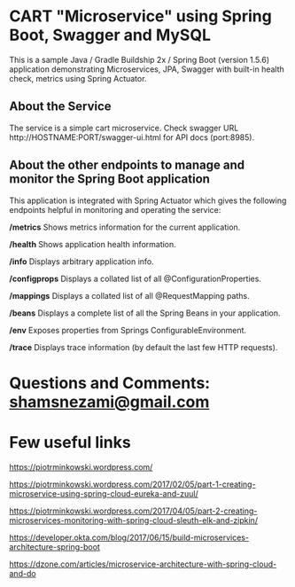 # CART "Microservice" using Spring Boot, Swagger and MySQL

This is a sample Java / Gradle Buildship 2x / Spring Boot (version 1.5.6) application demonstrating Microservices, JPA, Swagger with built-in health check, metrics using Spring Actuator.


## About the Service

The service is a simple cart microservice. Check swagger URL http://HOSTNAME:PORT/swagger-ui.html for API docs (port:8985). 


## About the other endpoints to manage and monitor the Spring Boot application

This application is integrated with Spring Actuator which gives the following endpoints helpful in monitoring and operating the service:

**/metrics** Shows metrics information for the current application.

**/health** Shows application health information.

**/info** Displays arbitrary application info.

**/configprops** Displays a collated list of all @ConfigurationProperties.

**/mappings** Displays a collated list of all @RequestMapping paths.

**/beans** Displays a complete list of all the Spring Beans in your application.

**/env** Exposes properties from Springs ConfigurableEnvironment.

**/trace** Displays trace information (by default the last few HTTP requests).

# Questions and Comments: shamsnezami@gmail.com

# Few useful links
https://piotrminkowski.wordpress.com/

https://piotrminkowski.wordpress.com/2017/02/05/part-1-creating-microservice-using-spring-cloud-eureka-and-zuul/

https://piotrminkowski.wordpress.com/2017/04/05/part-2-creating-microservices-monitoring-with-spring-cloud-sleuth-elk-and-zipkin/

https://developer.okta.com/blog/2017/06/15/build-microservices-architecture-spring-boot

https://dzone.com/articles/microservice-architecture-with-spring-cloud-and-do




